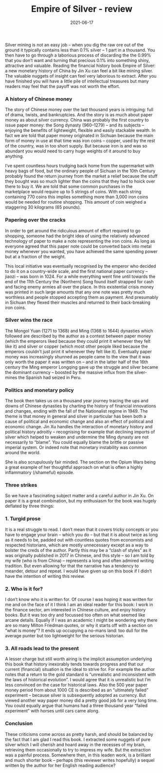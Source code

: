 ﻿---
layout: layouts/bookreview.njk

tags:
  - post
  - review

title: Empire of Silver - review
review_book_main_title: Empire of Silver
review_book_sub_title: A New Monetary History of China
review_book_author: Jin Xu (Author), Stacy Mosher (Translator)
review_book_author_surname: Xu
review_book_image_url: https://res.cloudinary.com/ds2o5ecdw/image/upload/acovers/0300250045.02._SCL_.jpg
review_book_image_small_url: https://res.cloudinary.com/ds2o5ecdw/image/upload/acovers/0300250045.02._SCM_.jpg
review_publication_date: 2021-04-13
review_publisher: Yale University Press
review_pages: 384
review_ISBN13: 978-0300250046
review_book_tags:
  - [Asia]
  - [Middle Ages, Early Modern, Late Modern]
  - [Economic]
  - [China]
review_podcasts:
  - 
shopping_links:
  - [https://www.amazon.co.uk/Empire-Silver-Monetary-History-China/dp/0300250045/, Amazon UK, Amazon UK book link]
  - [https://www.amazon.com/Empire-Silver-Monetary-History-China/dp/0300250045/, Amazon US, Amazon US book link]
post_author: Anthony Webb
date: 2021-06-17
review_rating: ★★☆☆☆
permalink: '/2021/06/18/empire-of-silver/'
review_summary: '<p>Reading the financial history book Empire of Silver: a new monetary history of China by Jin Xu can feel a bit like mining silver. The valuable nuggets of insight can be very labour intensive to extract. After you have finished you will have a little pile of intellectual treasures but many readers may feel that the payoff was not worth the effort.</p>'
---
Silver mining is not an easy job – when you dig the raw ore out of the ground it typically contains less than 0.1% silver – 1 part in a thousand. You then have to go through a laborious process of discarding the the 0.99% that you don’t want and turning that precious 0.1% into something shiny, attractive and valuable. Reading the financial history book Empire of Silver: a new monetary history of China by Jin Xu can feel a bit like mining silver. The valuable nuggets of insight can feel very laborious to extract. After you have finished you will have a little pile of intellectual treasures but many readers may feel that the payoff was not worth the effort.

### A history of Chinese money
The story of Chinese money over the last thousand years is intriguing: full of drama, twists, and bankruptcies. And the story is as much about paper money as about silver currency. China was probably the first country to issue paper money: the Song dynasty (960–1279) – and its subjects – enjoying the benefits of lightweight, flexible and easily stackable wealth. In fact we are told that paper money originated in Sichuan because the main form of money in use at that time was iron coins – copper, used by the rest of the country, was in too short supply. But because iron is and was so abundant you would need to carry huge weights of it around to buy anything.

I’ve spent countless hours trudging back home from the supermarket with heavy bags of food, but the ordinary people of Sichuan in the 10th Century probably found the return journey from the market a relief because the stuff they bought was so much lighter than the coins that they had to hoick over there to buy it. We are told that some common purchases in the marketplace would require up to 5 strings of coins. With each string containing 770 coins this implies something more than 3,000 iron coins would be needed for routine shopping. This amount of coin weighed a staggering 30 kilograms (65 pounds).

### Papering over the cracks
In order to get around the ridiculous amount of effort required to go shopping, someone had the bright idea of using the relatively advanced technology of paper to make a note representing the iron coins. As long as everyone agreed that this paper note could be converted back into metal money whenever you wanted, you have achieved the same spending power but at a fraction of the weight.

This local initiative was eventually recognised by the emperor who decided to do it on a country-wide scale, and the first national paper currency – jiaozi – was born in 1024. For a while everything went fine until towards the end of the 11th Century the (Northern) Song found itself strapped for cash and facing enemy armies all over the place. In this existential crisis money was printed in such large amounts that any one note was pretty much worthless and people stopped accepting them as payment. And presumably in Sichuan they flexed their muscles and returned to their back-breaking iron coins.

### Silver wins the race
The Mongol Yuan (1271 to 1368) and Ming (1368 to 1644) dynasties which followed are described by the author as a contest between paper money (which the emperors liked because they could print it whenever they felt like it) and silver or copper (which most other people liked because the emperors couldn’t just print it whenever they felt like it). Eventually paper money was increasingly shunned as people came to the view that it was only worth the paper it was written on – and in the latter half of the 16th century the Ming emperor Longqing gave up the struggle and silver became the dominant currency – boosted by the massive influx from the silver-mines the Spanish had seized in Peru.

### Politics and monetary policy
The book then takes us on a thousand year journey tracing the ups and downs of Chinese dynasties by charting the history of financial innovations and changes, ending with the fall of the Nationalist regime in 1949. The theme is that money in general and silver in particular has been both a cause of political and economic change and also an effect of political and economic change. Jin Xu handles the interaction of monetary history and political history adroitly – recognising for example that declining imports of silver which helped to weaken and undermine the Ming dynasty are not necessarily to “blame”. You could equally blame the brittle or passive imperial system. Or indeed note that monetary instability was common around the world.

She is also scrupulously fair minded. The section on the Opium Wars being a great example of her thoughtful approach on what is often a highly inflammatory (/shameful) episode.

### Three strikes
So we have a fascinating subject matter and a careful author in Jin Xu. On paper it is a great combination, but my enthusiasm for the book was hugely deflated by three things:

### 1. Turgid prose
It is a real struggle to read. I don’t mean that it covers tricky concepts or you have to engage your brain – which you do – but that it is about twice as long as it needs to be, padded out with countless quotes from economists and respected historians, which are mostly unnecessary except as a way to bolster the creds of the author. Partly this may be a “clash of styles” as it was originally published in 2017 in Chinese, and this style – so I am told by my wife (who is from China) – represents a long and often admired writing tradition. But even allowing for that the narrative has a tendency to meander, detour and repeat. I would have given up on this book if I didn’t have the intention of writing this review.

### 2. Who is it for?
I don’t know who it is written for. Of course I was hoping it was written for me and on the face of it I think I am an ideal reader for this book: I work in the finance sector, am interested in Chinese culture, and enjoy history books. But it was too dry and focussed too often on what seemed like arcane details. Equally if I was an academic I might be wondering why there are so many Milton Friedman quotes, or why it starts off with a section on “what is money”? It ends up occupying a no-mans land: too dull for the average punter but too lightweight for the serious historian.

### 3. All roads lead to the present
A lesser charge but still worth airing is the implicit assumption underlying this book that history inexorably tends towards progress and that our current (financial) situation is the ideal to strive for. For example the author notes that a return to the gold standard is “unrealistic and inconsistent with the laws of historical evolution”. I would agree that it is unrealistic but I’m less convinced on the case for historical laws. Also the 500 year paper money period from about 1000 CE is described as an “ultimately failed” experiment – because silver is subsequently adopted as currency. But viewed another way paper money did a pretty good job for a very long time. You could equally argue that humans had a three thousand year “failed experiment” with horses until cars came along.

### Conclusion
These criticisms come across as pretty harsh, and should be balanced by the fact that I am glad I read this book. I extracted some nuggets of pure silver which I will cherish and hoard away in the recesses of my brain, retrieving them occasionally to try to impress my wife. But the extraction was a painful process. Somewhere then, in this leaden work, is a brilliant and much shorter book – perhaps (this reviewer writes hopefully) a sequel written by the author for her English reading audience?